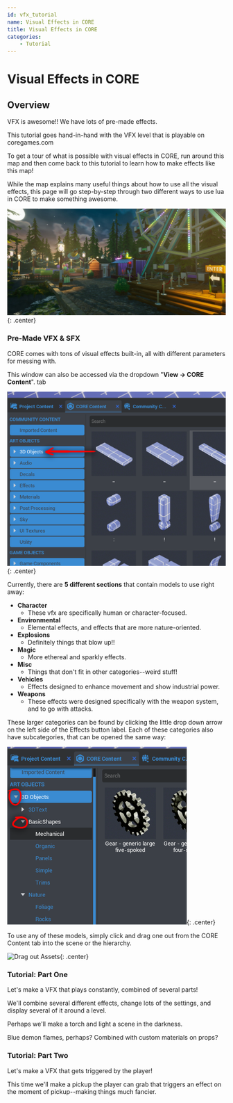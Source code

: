 ```yaml
---
id: vfx_tutorial
name: Visual Effects in CORE
title: Visual Effects in CORE
categories:
    - Tutorial
---
```


# Visual Effects in CORE

## Overview

VFX is awesome!! We have lots of pre-made effects.

This tutorial goes hand-in-hand with the VFX level that is playable on coregames.com

To get a tour of what is possible with visual effects in CORE, run around this map and then come back to this tutorial to learn how to make effects like this map!

While the map explains many useful things about how to use all the visual effects, this page will go step-by-step through two different ways to use lua in CORE to make something awesome.

![Carnival](../../img/EditorManual/Art/carneval_screenshot.jpg "Carnival: made by Anna Hegyaljai"){: .center}

### Pre-Made VFX & SFX

CORE comes with tons of visual effects built-in, all with different parameters for messing with.

This window can also be accessed via the dropdown "**View -> CORE Content**". tab

![CORE Content](../../img/EditorManual/Art/AssetManifest.png "CORE Content"){: .center}

Currently, there are **5 different sections** that contain models to use right away:

- **Character**
    - These vfx are specifically human or character-focused.
- **Environmental**
    - Elemental effects, and effects that are more nature-oriented.
- **Explosions**
    - Definitely things that blow up!!
- **Magic**
    - More ethereal and sparkly effects.
- **Misc**
    - Things that don't fit in other categories--weird stuff!
- **Vehicles**
    - Effects designed to enhance movement and show industrial power.
- **Weapons**
    - These effects were designed specifically with the weapon system, and to go with attacks.

These larger categories can be found by clicking the little drop down arrow on the left side of the Effects button label. Each of these categories also have subcategories, that can be opened the same way:

![CORE Content Dropdowns](../../img/EditorManual/Art/AssetManifestDropDowns.png "CORE Content Dropdowns"){: .center}

To use any of these models, simply click and drag one out from the CORE Content tab into the scene or the hierarchy.

![Drag out Assets](../../img/EditorManual/Art/DragOutAsset.gif "Drag out Assets"){: .center}

### Tutorial: Part One

Let's make a VFX that plays constantly, combined of several parts!

We'll combine several different effects, change lots of the settings, and display several of it around a level.

Perhaps we'll make a torch and light a scene in the darkness.

Blue demon flames, perhaps? Combined with custom materials on props?

### Tutorial: Part Two

Let's make a VFX that gets triggered by the player!

This time we'll make a pickup the player can grab that triggers an effect on the moment of pickup--making things much fancier.
